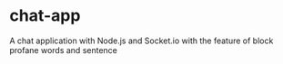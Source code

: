 # chat-app
A chat application with Node.js and Socket.io with the feature of block profane words and sentence

